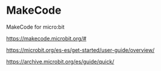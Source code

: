 # MakeCode
MakeCode for micro:bit

https://makecode.microbit.org/#

https://microbit.org/es-es/get-started/user-guide/overview/

https://archive.microbit.org/es/guide/quick/

